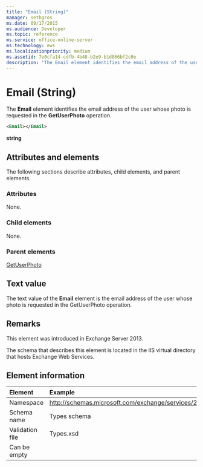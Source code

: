 ```yaml
---
title: "Email (String)"
manager: sethgros
ms.date: 09/17/2015
ms.audience: Developer
ms.topic: reference
ms.service: office-online-server
ms.technology: ews
ms.localizationpriority: medium
ms.assetid: 7e0cfa14-cdfb-4b48-b2e9-b1d866bf2c0e
description: "The Email element identifies the email address of the user whose photo is requested in the GetUserPhoto operation."
---
```


# Email (String)

The **Email** element identifies the email address of the user whose photo is requested in the **GetUserPhoto** operation. 
  
```XML
<Email></Email>
```

 **string**
## Attributes and elements

The following sections describe attributes, child elements, and parent elements.
  
### Attributes

None.
  
### Child elements

None.
  
### Parent elements

[GetUserPhoto](getuserphoto.md)
  
## Text value

The text value of the **Email** element is the email address of the user whose photo is requested in the GetUserPhoto operation. 
  
## Remarks

This element was introduced in Exchange Server 2013.
  
The schema that describes this element is located in the IIS virtual directory that hosts Exchange Web Services.
  
## Element information

| Element | Example |
|:-----|:-----|
|Namespace  <br/> |http://schemas.microsoft.com/exchange/services/2006/types  <br/> |
|Schema name  <br/> |Types schema  <br/> |
|Validation file  <br/> |Types.xsd  <br/> |
|Can be empty  <br/> ||
   


